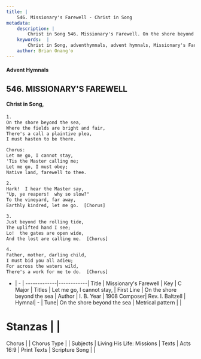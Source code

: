 ```yaml
---
title: |
    546. Missionary's Farewell - Christ in Song
metadata:
    description: |
        Christ in Song 546. Missionary's Farewell. On the shore beyond the sea, Where the fields are bright and fair, There's a call a plaintive plea, I must hasten to be there. Chorus: Let me go, I cannot stay, 'Tis the Master calling me; Let me go, I must obey; Native land, farewell to thee.
    keywords:  |
        Christ in Song, adventhymnals, advent hymnals, Missionary's Farewell, On the shore beyond the sea. Let me go, I cannot stay,
    author: Brian Onang'o
---
```


#### Advent Hymnals
## 546. MISSIONARY'S FAREWELL
####  Christ in Song,

```txt
1.
On the shore beyond the sea,
Where the fields are bright and fair,
There's a call a plaintive plea,
I must hasten to be there.

Chorus:
Let me go, I cannot stay,
'Tis the Master calling me;
Let me go, I must obey;
Native land, farewell to thee.

2.
Hark!  I hear the Master say,
"Up, ye reapers!  why so slow?"
To the vineyard, far away,
Earthly kindred, let me go.  [Chorus]

3.
Just beyond the rolling tide,
The uplifted hand I see;
Lo!  the gates are open wide,
And the lost are calling me.  [Chorus]

4.
Father, mother, darling child,
I must bid you all adieu;
For across the waters wild,
There's a work for me to do.  [Chorus]

```

- |   -  |
-------------|------------|
Title | Missionary's Farewell |
Key | C Major |
Titles | Let me go, I cannot stay, |
First Line | On the shore beyond the sea |
Author | I. B.
Year | 1908
Composer| Rev. I. Baltzell |
Hymnal|  - |
Tune| On the shore beyond the sea |
Metrical pattern | |
# Stanzas |  |
Chorus |  |
Chorus Type |  |
Subjects | Living His Life: Missions |
Texts | Acts 16:9 |
Print Texts | 
Scripture Song |  |
    
